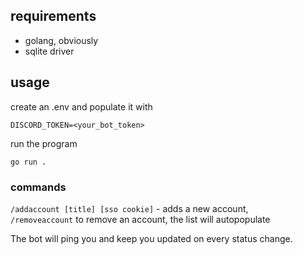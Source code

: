 ## requirements

- golang, obviously
- sqlite driver

## usage

create an .env and populate it with

`DISCORD_TOKEN=<your_bot_token>`

run the program

`go run .`

### commands

`/addaccount [title] [sso cookie]` - adds a new account,  
`/removeaccount` to remove an account, the list will autopopulate  
  
The bot will ping you and keep you updated on every status change.
